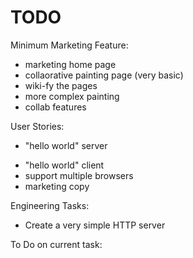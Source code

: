 # TODO

Minimum Marketing Feature:
- marketing home page
- collaorative painting page (very basic)
- wiki-fy the pages
- more complex painting
- collab features

User Stories:
* "hello world" server
- "hello world" client
- support multiple browsers
- marketing copy

Engineering Tasks:
- Create a very simple HTTP server

To Do on current task:

